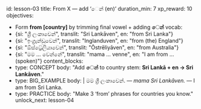 id: lesson-03
title: From X — add ‘ෙන් (en)’
duration_min: 7
xp_reward: 10
objectives:
  - Form **from [country]** by trimming final vowel + adding **ෙන්**
vocab:
  - {si: "ශ්‍රී ලංකාවෙන්", translit: "Sri Lankāven", en: "from Sri Lanka"}
  - {si: "ඉංග්‍රැන්ඩුවෙන්", translit: "Inglanduven", en: "from (the) England"} 
  - {si: "ඕස්ට්‍රේලියාවෙන්", translit: "Ōstrēliyāven", en: "from Australia"}
  - {si: "මම … වෙන්නේ", translit: "mama … venne", en: "I am from … (spoken)"} 
content_blocks:
  - type: CONCEPT
    body: "Add **ෙන්** to country stem: **Sri Lankā + en → Sri Lankāven**."
  - type: BIG_EXAMPLE
    body: |
      මම ශ්‍රී ලංකාවෙන්. — *mama Sri Lankāven.* — I am from Sri Lanka.
  - type: PRACTICE
    body: "Make 3 ‘from’ phrases for countries you know."
unlock_next: lesson-04
